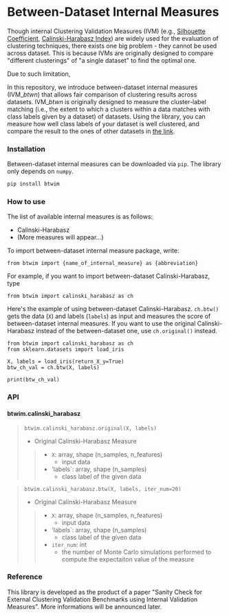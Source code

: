 # Between-Dataset Internal Measures

Though internal Clustering Validation Measures (IVM) (e.g., [Silhouette Coefficient](https://scikit-learn.org/stable/modules/generated/sklearn.metrics.silhouette_score.html), [Calinski-Harabasz Index](https://scikit-learn.org/stable/modules/generated/sklearn.metrics.calinski_harabasz_score.html#sklearn.metrics.calinski_harabasz_score)) are widely used for the evaluation of clustering techniques, there exists one big problem - they cannot be used across dataset. This is because IVMs are originally designed to compare "different clusterings" of "a single dataset" to find the optimal one. 

Due to such limitation, 

In this repository, we introduce between-dataset internal measures (IVM${}\_{btwn}$) that allows fair comparison of clustering results across datasets. 
IVM$\_{btwn}$ is originally designed to measure the cluster-label matching (i.e., the extent to which a clusters within a data matches with class labels given by a dataset) of datasets. Using the library, you can measure how well class labels of your dataset is well clustered, and compare the result to the ones of other datasets in [the link]().

### Installation

Between-dataset internal measures can be downloaded via `pip`. The library only depends on `numpy`.

```sh
pip install btwim
```

### How to use

The list of available internal measures  is as follows:
- Calinski-Harabasz 
- (More measures will appear...)

To import between-dataset internal measure package, write:
```python3
from btwim import {name_of_internal_measure} as {abbreviation}
```

For example, if you want to import between-dataset Calinski-Harabasz, type
```python3
from btwim import calinski_harabasz as ch
```

Here's the example of using between-dataset Calinski-Harabasz. `ch.btw()` gets the data (`X`) and labels (`labels`) as input and measures the score of between-dataset internal measures. If you want to use the original Calinski-Harabasz instead of the between-dataset one, use `ch.original()` instead.
```python3
from btwim import calinski_harabasz as ch
from sklearn.datasets import load_iris

X, labels = load_iris(return_X_y=True)
btw_ch_val = ch.btw(X, labels)

print(btw_ch_val)
```

### API

#### btwim.calinski_harabasz

> `btwim.calinski_harabasz.original(X, labels)`
> - Original Calinski-Harabasz Measure
> > - `X`: array, shape (n_samples, n_features) 
> >   - input data
> > - 'labels`: array, shape (n_samples)
> >   - class label of the given data


> `btwim.calinski_harabasz.btw(X, labels, iter_num=20)`
> - Original Calinski-Harabasz Measure
> > - `X`: array, shape (n_samples, n_features) 
> >   - input data
> > - 'labels`: array, shape (n_samples)
> >   - class label of the given data
> > - `iter_num`: int
> >   - the number of Monte Carlo simulations performed to compute the expectaiton value of the measure

### Reference

This library is developed as the product of a paper "Sanity Check for External Clustering Validation Benchmarks using Internal Validation Measures". More informations will be announced later. 
